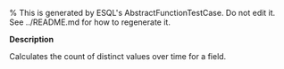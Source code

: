 % This is generated by ESQL's AbstractFunctionTestCase. Do not edit it. See ../README.md for how to regenerate it.

**Description**

Calculates the count of distinct values over time for a field.


